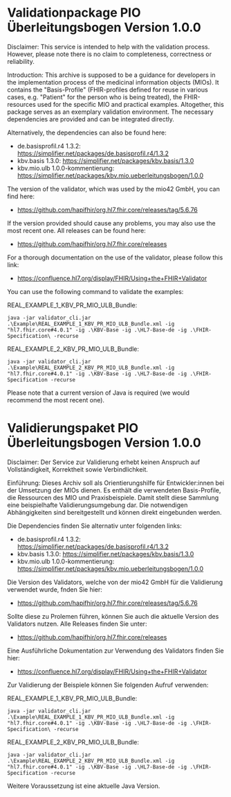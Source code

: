 # Validationpackage PIO Überleitungsbogen Version 1.0.0

Disclaimer: This service is intended to help with the validation process. However, please note there is no claim to completeness, correctness or reliability.

Introduction: This archive is supposed to be a guidance for developers in the implementation process of the medicinal information objects (MIOs). It contains the "Basis-Profile" (FHIR-profiles defined for reuse in various cases, e.g. "Patient" for the person who is being treated), the FHIR-resources used for the specific MIO and practical examples. Altogether, this package serves as an exemplary validation environment. The necessary dependencies are provided and can be integrated directly.

Alternatively, the dependencies can also be found here:

- de.basisprofil.r4 1.3.2: https://simplifier.net/packages/de.basisprofil.r4/1.3.2
- kbv.basis 1.3.0: https://simplifier.net/packages/kbv.basis/1.3.0
- kbv.mio.ulb 1.0.0-kommentierung: https://simplifier.net/packages/kbv.mio.ueberleitungsbogen/1.0.0

The version of the validator, which was used by the mio42 GmbH, you can find here:
- https://github.com/hapifhir/org.hl7.fhir.core/releases/tag/5.6.76

If the version provided should cause any problems, you may also use the most recent one. All releases can be found here:
- https://github.com/hapifhir/org.hl7.fhir.core/releases

For a thorough documentation on the use of the validator, please follow this link:
- https://confluence.hl7.org/display/FHIR/Using+the+FHIR+Validator

You can use the following command to validate the examples:

REAL_EXAMPLE_1_KBV_PR_MIO_ULB_Bundle:
```
java -jar validator_cli.jar .\Example\REAL_EXAMPLE_1_KBV_PR_MIO_ULB_Bundle.xml -ig "hl7.fhir.core#4.0.1" -ig .\KBV-Base -ig .\HL7-Base-de -ig .\FHIR-Specification\ -recurse

```
REAL_EXAMPLE_2_KBV_PR_MIO_ULB_Bundle:
```
java -jar validator_cli.jar .\Example\REAL_EXAMPLE_2_KBV_PR_MIO_ULB_Bundle.xml -ig "hl7.fhir.core#4.0.1" -ig .\KBV-Base -ig .\HL7-Base-de -ig .\FHIR-Specification -recurse
```

Please note that a current version of Java is required (we would recommend the most recent one).


# Validierungspaket PIO Überleitungsbogen Version 1.0.0

Disclaimer: 
Der Service zur Validierung erhebt keinen Anspruch auf Vollständigkeit, Korrektheit sowie Verbindlichkeit.

Einführung:
Dieses Archiv soll als Orientierungshilfe für Entwickler:innen bei der Umsetzung der MIOs dienen. 
Es enthält die verwendeten Basis-Profile, die Ressourcen des MIO und Praxisbeispiele. Damit stellt diese Sammlung eine beispielhafte Validierungsumgebung dar. Die notwendigen Abhängigkeiten sind bereitgestellt und können direkt eingebunden werden.


Die Dependencies finden Sie alternativ unter folgenden links:

- de.basisprofil.r4 1.3.2: https://simplifier.net/packages/de.basisprofil.r4/1.3.2
- kbv.basis 1.3.0: https://simplifier.net/packages/kbv.basis/1.3.0
- kbv.mio.ulb 1.0.0-kommentierung: https://simplifier.net/packages/kbv.mio.ueberleitungsbogen/1.0.0


Die Version des Validators, welche von der mio42 GmbH für die Validierung verwendet wurde, fnden Sie hier:
- https://github.com/hapifhir/org.hl7.fhir.core/releases/tag/5.6.76

Sollte diese zu Prolemen führen, können Sie auch die aktuelle  Version des Validators nutzen. Alle Releases finden Sie unter: 
- https://github.com/hapifhir/org.hl7.fhir.core/releases

Eine Ausführliche Dokumentation zur Verwendung des Validators finden Sie hier:
- https://confluence.hl7.org/display/FHIR/Using+the+FHIR+Validator

Zur Validierung der Beispiele können Sie folgenden Aufruf verwenden:

REAL_EXAMPLE_1_KBV_PR_MIO_ULB_Bundle:
```
java -jar validator_cli.jar .\Example\REAL_EXAMPLE_1_KBV_PR_MIO_ULB_Bundle.xml -ig "hl7.fhir.core#4.0.1" -ig .\KBV-Base -ig .\HL7-Base-de -ig .\FHIR-Specification\ -recurse

```
REAL_EXAMPLE_2_KBV_PR_MIO_ULB_Bundle:
```
java -jar validator_cli.jar .\Example\REAL_EXAMPLE_2_KBV_PR_MIO_ULB_Bundle.xml -ig "hl7.fhir.core#4.0.1" -ig .\KBV-Base -ig .\HL7-Base-de -ig .\FHIR-Specification -recurse
```

Weitere Voraussetzung ist eine aktuelle Java Version.